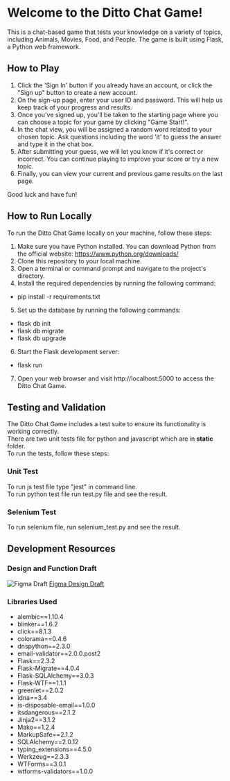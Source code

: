 # Welcome to the Ditto Chat Game!

This is a chat-based game that tests your knowledge on a variety of topics, including Animals, Movies, Food, and People. The game is built using Flask, a Python web framework.

## How to Play

1. Click the 'Sign In' button if you already have an account, or click the "Sign up" button to create a new account.
2. On the sign-up page, enter your user ID and password. This will help us keep track of your progress and results.
3. Once you've signed up, you'll be taken to the starting page where you can choose a topic for your game by clicking "Game Start!".
4. In the chat view, you will be assigned a random word related to your chosen topic. Ask questions including the word 'it' to guess the answer and type it in the chat box.
5. After submitting your guess, we will let you know if it's correct or incorrect. You can continue playing to improve your score or try a new topic.
6. Finally, you can view your current and previous game results on the last page.

Good luck and have fun!

## How to Run Locally

To run the Ditto Chat Game locally on your machine, follow these steps:

1. Make sure you have Python installed. You can download Python from the official website: https://www.python.org/downloads/
2. Clone this repository to your local machine.
3. Open a terminal or command prompt and navigate to the project's directory.
4. Install the required dependencies by running the following command:
- pip install -r requirements.txt
5. Set up the database by running the following commands:
- flask db init
- flask db migrate
- flask db upgrade
6. Start the Flask development server:
- flask run
7. Open your web browser and visit http://localhost:5000 to access the Ditto Chat Game.

## Testing and Validation

The Ditto Chat Game includes a test suite to ensure its functionality is working correctly. <br />
There are two unit tests file for python and javascript which are in **static** folder. <br />
To run the tests, follow these steps:

### Unit Test
To run js test file type "jest" in command line.<br />
To run python test file run test.py file and see the result.<br />


### Selenium Test
To run selenium file, run selenium_test.py and see the result.<br />

## Development Resources

### Design and Function Draft

![Figma Draft](https://github.com/parky0113/CITS3403/assets/100020229/ff328d20-8a3c-466a-80be-a1ec51991f55)
[Figma Design Draft](https://www.figma.com/file/QwkL9qjIyTV8oICUC05j9J/Un?type=design&node-id=0%3A1&t=Q7yiG8tT4jCwJd6f-1)

### Libraries Used

- alembic==1.10.4
- blinker==1.6.2
- click==8.1.3
- colorama==0.4.6
- dnspython==2.3.0
- email-validator==2.0.0.post2
- Flask==2.3.2
- Flask-Migrate==4.0.4
- Flask-SQLAlchemy==3.0.3
- Flask-WTF==1.1.1
- greenlet==2.0.2
- idna==3.4
- is-disposable-email==1.0.0
- itsdangerous==2.1.2
- Jinja2==3.1.2
- Mako==1.2.4
- MarkupSafe==2.1.2
- SQLAlchemy==2.0.12
- typing_extensions==4.5.0
- Werkzeug==2.3.3
- WTForms==3.0.1
- wtforms-validators==1.0.0
